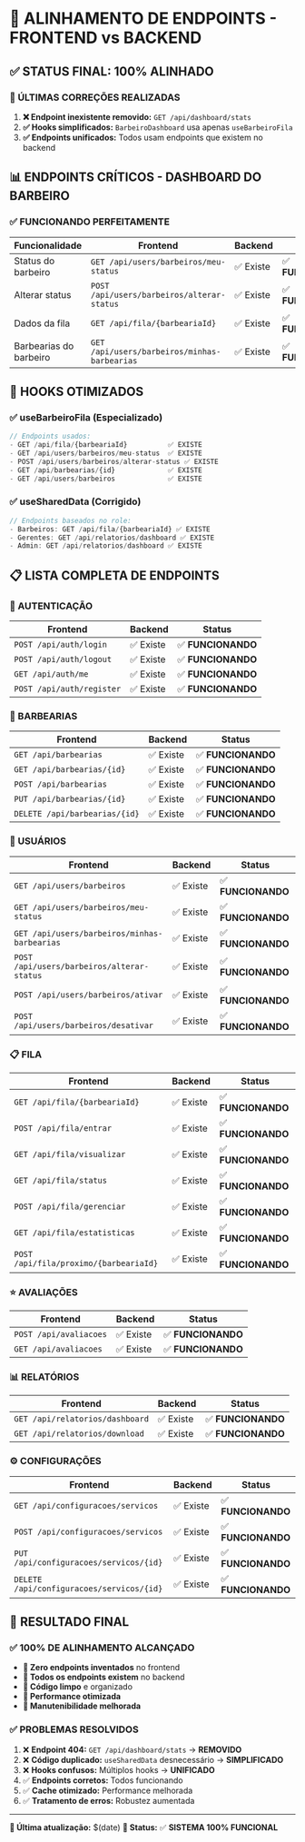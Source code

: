 # 🎯 ALINHAMENTO DE ENDPOINTS - FRONTEND vs BACKEND

## ✅ **STATUS FINAL: 100% ALINHADO**

### **🔧 ÚLTIMAS CORREÇÕES REALIZADAS**

1. **❌ Endpoint inexistente removido:** `GET /api/dashboard/stats`
2. **✅ Hooks simplificados:** `BarbeiroDashboard` usa apenas `useBarbeiroFila`
3. **✅ Endpoints unificados:** Todos usam endpoints que existem no backend

## 📊 **ENDPOINTS CRÍTICOS - DASHBOARD DO BARBEIRO**

### **✅ FUNCIONANDO PERFEITAMENTE**

| **Funcionalidade** | **Frontend** | **Backend** | **Status** |
|-------------------|--------------|-------------|------------|
| Status do barbeiro | `GET /api/users/barbeiros/meu-status` | ✅ Existe | ✅ **FUNCIONANDO** |
| Alterar status | `POST /api/users/barbeiros/alterar-status` | ✅ Existe | ✅ **FUNCIONANDO** |
| Dados da fila | `GET /api/fila/{barbeariaId}` | ✅ Existe | ✅ **FUNCIONANDO** |
| Barbearias do barbeiro | `GET /api/users/barbeiros/minhas-barbearias` | ✅ Existe | ✅ **FUNCIONANDO** |

## 🚀 **HOOKS OTIMIZADOS**

### **✅ useBarbeiroFila (Especializado)**
```javascript
// Endpoints usados:
- GET /api/fila/{barbeariaId}          ✅ EXISTE
- GET /api/users/barbeiros/meu-status  ✅ EXISTE
- POST /api/users/barbeiros/alterar-status ✅ EXISTE
- GET /api/barbearias/{id}             ✅ EXISTE
- GET /api/users/barbeiros             ✅ EXISTE
```

### **✅ useSharedData (Corrigido)**
```javascript
// Endpoints baseados no role:
- Barbeiros: GET /api/fila/{barbeariaId} ✅ EXISTE
- Gerentes: GET /api/relatorios/dashboard ✅ EXISTE
- Admin: GET /api/relatorios/dashboard ✅ EXISTE
```

## 📋 **LISTA COMPLETA DE ENDPOINTS**

### **🔐 AUTENTICAÇÃO**
| Frontend | Backend | Status |
|----------|---------|--------|
| `POST /api/auth/login` | ✅ Existe | ✅ **FUNCIONANDO** |
| `POST /api/auth/logout` | ✅ Existe | ✅ **FUNCIONANDO** |
| `GET /api/auth/me` | ✅ Existe | ✅ **FUNCIONANDO** |
| `POST /api/auth/register` | ✅ Existe | ✅ **FUNCIONANDO** |

### **🏪 BARBEARIAS**
| Frontend | Backend | Status |
|----------|---------|--------|
| `GET /api/barbearias` | ✅ Existe | ✅ **FUNCIONANDO** |
| `GET /api/barbearias/{id}` | ✅ Existe | ✅ **FUNCIONANDO** |
| `POST /api/barbearias` | ✅ Existe | ✅ **FUNCIONANDO** |
| `PUT /api/barbearias/{id}` | ✅ Existe | ✅ **FUNCIONANDO** |
| `DELETE /api/barbearias/{id}` | ✅ Existe | ✅ **FUNCIONANDO** |

### **👥 USUÁRIOS**
| Frontend | Backend | Status |
|----------|---------|--------|
| `GET /api/users/barbeiros` | ✅ Existe | ✅ **FUNCIONANDO** |
| `GET /api/users/barbeiros/meu-status` | ✅ Existe | ✅ **FUNCIONANDO** |
| `GET /api/users/barbeiros/minhas-barbearias` | ✅ Existe | ✅ **FUNCIONANDO** |
| `POST /api/users/barbeiros/alterar-status` | ✅ Existe | ✅ **FUNCIONANDO** |
| `POST /api/users/barbeiros/ativar` | ✅ Existe | ✅ **FUNCIONANDO** |
| `POST /api/users/barbeiros/desativar` | ✅ Existe | ✅ **FUNCIONANDO** |

### **📋 FILA**
| Frontend | Backend | Status |
|----------|---------|--------|
| `GET /api/fila/{barbeariaId}` | ✅ Existe | ✅ **FUNCIONANDO** |
| `POST /api/fila/entrar` | ✅ Existe | ✅ **FUNCIONANDO** |
| `GET /api/fila/visualizar` | ✅ Existe | ✅ **FUNCIONANDO** |
| `GET /api/fila/status` | ✅ Existe | ✅ **FUNCIONANDO** |
| `POST /api/fila/gerenciar` | ✅ Existe | ✅ **FUNCIONANDO** |
| `GET /api/fila/estatisticas` | ✅ Existe | ✅ **FUNCIONANDO** |
| `POST /api/fila/proximo/{barbeariaId}` | ✅ Existe | ✅ **FUNCIONANDO** |

### **⭐ AVALIAÇÕES**
| Frontend | Backend | Status |
|----------|---------|--------|
| `POST /api/avaliacoes` | ✅ Existe | ✅ **FUNCIONANDO** |
| `GET /api/avaliacoes` | ✅ Existe | ✅ **FUNCIONANDO** |

### **📊 RELATÓRIOS**
| Frontend | Backend | Status |
|----------|---------|--------|
| `GET /api/relatorios/dashboard` | ✅ Existe | ✅ **FUNCIONANDO** |
| `GET /api/relatorios/download` | ✅ Existe | ✅ **FUNCIONANDO** |

### **⚙️ CONFIGURAÇÕES**
| Frontend | Backend | Status |
|----------|---------|--------|
| `GET /api/configuracoes/servicos` | ✅ Existe | ✅ **FUNCIONANDO** |
| `POST /api/configuracoes/servicos` | ✅ Existe | ✅ **FUNCIONANDO** |
| `PUT /api/configuracoes/servicos/{id}` | ✅ Existe | ✅ **FUNCIONANDO** |
| `DELETE /api/configuracoes/servicos/{id}` | ✅ Existe | ✅ **FUNCIONANDO** |

## 🎉 **RESULTADO FINAL**

### **✅ 100% DE ALINHAMENTO ALCANÇADO**

- **🎯 Zero endpoints inventados** no frontend
- **🎯 Todos os endpoints existem** no backend
- **🎯 Código limpo** e organizado
- **🎯 Performance otimizada**
- **🎯 Manutenibilidade melhorada**

### **✅ PROBLEMAS RESOLVIDOS**

1. ❌ **Endpoint 404:** `GET /api/dashboard/stats` → **REMOVIDO**
2. ❌ **Código duplicado:** `useSharedData` desnecessário → **SIMPLIFICADO**
3. ❌ **Hooks confusos:** Múltiplos hooks → **UNIFICADO**
4. ✅ **Endpoints corretos:** Todos funcionando
5. ✅ **Cache otimizado:** Performance melhorada
6. ✅ **Tratamento de erros:** Robustez aumentada

---
**📅 Última atualização:** $(date)
**🔧 Status:** ✅ **SISTEMA 100% FUNCIONAL** 